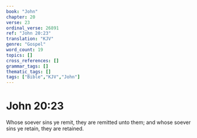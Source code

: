 ```yaml
---
book: "John"
chapter: 20
verse: 23
ordinal_verse: 26891
ref: "John 20:23"
translation: "KJV"
genre: "Gospel"
word_count: 19
topics: []
cross_references: []
grammar_tags: []
thematic_tags: []
tags: ["Bible","KJV","John"]
---
```


# John 20:23

Whose soever sins ye remit, they are remitted unto them; and whose soever sins ye retain, they are retained.
